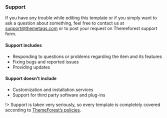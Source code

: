 ### Support

If you have any trouble while editing this template or if you simply want to ask a question about something, feel free to contact us at support@themetags.com or to post your request on Themeforest support form.

#### Support includes

- Responding to questions or problems regarding the item and its features
- Fixing bugs and reported issues
- Providing updates


#### Support doesn't include

- Customization and installation services
- Support for third party software and plug-ins


!> Support is taken very seriously, so every template is completely covered according to [ThemeForest’s policies](https://themeforest.net/page/item_support_policy).



